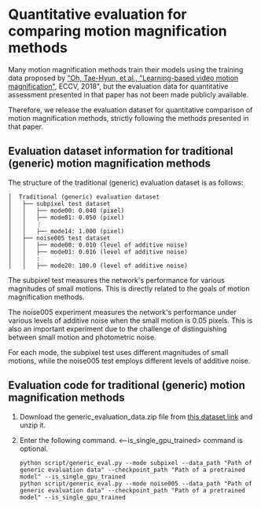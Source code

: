 # Quantitative evaluation for comparing motion magnification methods

Many motion magnification methods train their models using the training data proposed by ["Oh, Tae-Hyun, et al., "Learning-based video motion magnification"](https://arxiv.org/abs/1804.02684), ECCV, 2018", but the evaluation data for quantitative assessment presented in that paper has not been made publicly available.

Therefore, we release the evaluation dataset for quantitative comparison of motion magnification methods, strictly following the methods presented in that paper.

## Evaluation dataset information for traditional (generic) motion magnification methods

The structure of the traditional (generic) evaluation dataset is as follows:

    │  Traditional (generic) evaluation dataset
    │   ├── subpixel test dataset
    │   │   ├── mode00: 0.040 (pixel)
    │   │   ├── mode01: 0.050 (pixel)
    │   │   ⋮
    │   │   ├── mode14: 1.000 (pixel)
    │   ├── noise005 test dataset
    │   │   ├── mode00: 0.010 (level of additive noise)
    │   │   ├── mode01: 0.016 (level of additive noise)
    │   │   :
    │   │   ├── mode20: 100.0 (level of additive noise)

The subpixel test measures the network's performance for various magnitudes of small motions. This is directly related to the goals of motion magnification methods. 

The noise005 experiment measures the network's performance under various levels of additive noise when the small motion is 0.05 pixels. This is also an important experiment due to the challenge of distinguishing between small motion and photometric noise.

For each mode, the subpixel test uses different magnitudes of small motions, while the noise005 test employs different levels of additive noise.

## Evaluation code for traditional (generic) motion magnification methods
1. Download the generic_evaluation_data.zip file from [this dataset link](https://drive.google.com/drive/folders/1jB2aCfOlQGgAVAzv9lsMDfWlzEIHbYy0) and unzip it.

2. Enter the following command. <--is_single_gpu_trained> command is optional.
    ```
    python script/generic_eval.py --mode subpixel --data_path "Path of generic evaluation data" --checkpoint_path "Path of a pretrained model" --is_single_gpu_trained 
    python script/generic_eval.py --mode noise005 --data_path "Path of generic evaluation data" --checkpoint_path "Path of a pretrained model" --is_single_gpu_trained 
    ```


